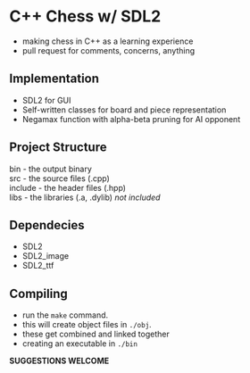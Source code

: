 # C++ Chess w/ SDL2

- making chess in C++ as a learning experience
- pull request for comments, concerns, anything

## Implementation

- SDL2 for GUI
- Self-written classes for board and piece representation
- Negamax function with alpha-beta pruning for AI opponent

## Project Structure

bin     - the output binary <br/>
src     - the source files (.cpp) <br/>
include - the header files (.hpp) <br/>
libs    - the libraries (.a, .dylib) *not included* <br/>

## Dependecies
- SDL2
- SDL2_image
- SDL2_ttf

## Compiling
- run the `make` command.
- this will create object files in `./obj`.
- these get combined and linked together 
- creating an executable in `./bin`

**SUGGESTIONS WELCOME**
